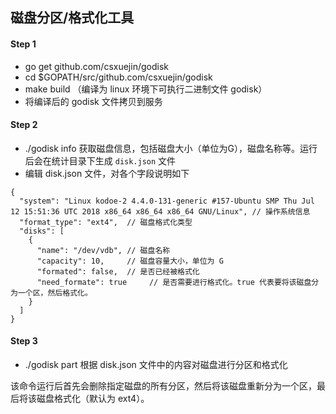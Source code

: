 ## 磁盘分区/格式化工具

#### Step 1

- go get github.com/csxuejin/godisk
- cd $GOPATH/src/github.com/csxuejin/godisk
- make build （编译为 linux 环境下可执行二进制文件 godisk）
- 将编译后的 godisk 文件拷贝到服务

#### Step 2

- ./godisk info   获取磁盘信息，包括磁盘大小（单位为G），磁盘名称等。运行后会在统计目录下生成 `disk.json` 文件
- 编辑 disk.json 文件，对各个字段说明如下
```
{
  "system": "Linux kodoe-2 4.4.0-131-generic #157-Ubuntu SMP Thu Jul 12 15:51:36 UTC 2018 x86_64 x86_64 x86_64 GNU/Linux", // 操作系统信息
  "format_type": "ext4",  // 磁盘格式化类型
  "disks": [
    {
      "name": "/dev/vdb", // 磁盘名称
      "capacity": 10,     // 磁盘容量大小，单位为 G
      "formated": false,  // 是否已经被格式化
      "need_formate": true     // 是否需要进行格式化。true 代表要将该磁盘分为一个区，然后格式化。
    }
  ]
}
```

#### Step 3
- ./godisk part  根据 disk.json 文件中的内容对磁盘进行分区和格式化

该命令运行后首先会删除指定磁盘的所有分区，然后将该磁盘重新分为一个区，最后将该磁盘格式化（默认为 ext4）。
